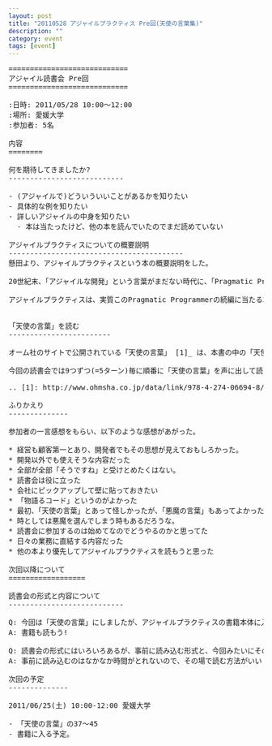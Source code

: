 ```yaml
---
layout: post
title: "20110528 アジャイルプラクティス Pre回(天使の言葉集)"
description: ""
category: event
tags: [event]
---
```


<pre>
============================
アジャイル読書会 Pre回
============================

:日時: 2011/05/28 10:00〜12:00
:場所: 愛媛大学
:参加者: 5名

内容
========

何を期待してきましたか?
---------------------------

- (アジャイルで)どういういいことがあるかを知りたい
- 具体的な例を知りたい
- 詳しいアジャイルの中身を知りたい
  - 本は当たったけど、他の本を読んでいたのでまだ読めていない

アジャイルプラクティスについての概要説明
-----------------------------------------
懸田より、アジャイルプラクティスという本の概要説明をした。

20世紀末、「アジャイルな開発」という言葉がまだない時代に、「Pragmatic Programmer(邦訳:達人プログラマー)」という現場開発者が学ぶべき、実践的な習慣を記した書籍があった。その本の著者はAndy HuntとDave Thomasと言い、後に「アジャイル宣言」が生まれた時に最初に署名した中の二人である。

アジャイルプラクティスは、実質このPragmatic Programmerの続編に当たる本である。内容は45つのアジャイルな開発者が実践すべき項目が具体例と共に紹介されている。この本の面白いところは、各実践の中に「天使の言葉」と「悪魔の言葉」という２つの言葉が紹介されている。まず「天使の言葉」は各実践でなすべきこと(=理想とする姿、正しい姿)を天から囁いてくれる。一方、悪魔の言葉は、ついついその日その時の現場で「まぁいいか」と妥協してしまいがちな弱い自分(=悪魔)が囁く甘い誘惑の言葉だ。現場の開発者は多くの制約の中、この天使と悪魔の間に立ち、日々悩み判断し行動していく。各実践には「バランスが大事」という項目もある。これは単に何も考えずに「天使の言葉」に従って行動するのではなく、多くの制約の中でバランスをとりつつも、理想とする姿に向うために邁進するアジャイルな開発者の拠り所となるだろう。


「天使の言葉」を読む
------------------------

オーム社のサイトで公開されている「天使の言葉」 [1]_ は、本書の中の「天使の言葉」だけをピックアップして45個分紹介しているチートシートだ。まず読書会を本格的に始める前に、この「天使の言葉」を最初に眺めることで、本書が提供してくれる価値がわかり、その裏に潜む悪魔の言葉、更なる具体的な例などが知りたくなるだろう。

今回の読書会では9つずつ(=5ターン)毎に順番に「天使の言葉」を声に出して読んで行き、同意できる点、気になる点、不明点などを共有していった。1ターンに約30分費やしていった。天使の言葉の元になっている各プラクティスは、対象領域毎に分類されているため、その単位で読みすすめていってもいいだろう。

.. [1]: http://www.ohmsha.co.jp/data/link/978-4-274-06694-8/

ふりかえり
--------------

参加者の一言感想をもらい、以下のような感想があがった。

* 経営も顧客第一とあり、開発者でもその思想が見えておもしろかった。
* 開発以外でも使えそうな内容だった
* 全部が全部「そうですね」と受けとめたくはない。
* 読書会は役に立った
* 会社にピックアップして壁に貼っておきたい
* 「物語るコード」というのがよかった
* 最初、「天使の言葉」とあって怪しかったが、「悪魔の言葉」もあってよかった。悪魔の言葉も読みたい。
* 時としては悪魔を選んでしまう時もあるだろうな。
* 読書会に参加するのは始めてなのでどうやるのかと思ってた
* 日々の業務に直結する内容だった
* 他の本より優先してアジャイルプラクティスを読もうと思った

次回以降について
==================

読書会の形式と内容について
---------------------------

Q: 今回は「天使の言葉」にしましたが、アジャイルプラクティスの書籍本体に入りたいですか?
A: 書籍も読もう!

Q: 読書会の形式にはいろいろあるが、事前に読み込む形式と、今回みたいにその場で読んでいくやり方のどちらがいい?
A: 事前に読み込むのはなかなか時間がとれないので、その場で読む方法がいい

次回の予定
--------------

2011/06/25(土) 10:00-12:00 愛媛大学

- 「天使の言葉」の37〜45
- 書籍に入る予定。
</pre>

